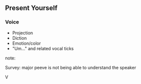 ## Present Yourself

### Voice

* Projection
* Diction
* Emotion/color
* "Um…" and related vocal ticks

note:

Survey: major peeve is not being able to understand the speaker

V
